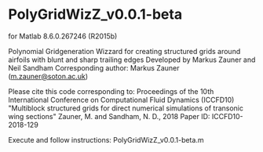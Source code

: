 # PolyGridWizZ_v0.0.1-beta
for Matlab 8.6.0.267246 (R2015b)

Polynomial Gridgeneration Wizzard for creating structured grids around airfoils with blunt and sharp trailing edges
Developed by Markus Zauner and Neil Sandham
Corresponding author: Markus Zauner (m.zauner@soton.ac.uk)

Please cite this code corresponding to: 
Proceedings of the 10th International Conference on Computational Fluid Dynamics (ICCFD10)
"Multiblock structured grids for direct numerical simulations of transonic wing sections"
Zauner, M. and Sandham, N. D., 2018
Paper ID: ICCFD10-2018-129

Execute and follow instructions: PolyGridWizZ_v0.0.1-beta.m

